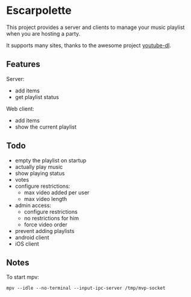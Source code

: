 # Escarpolette

This project provides a server and clients to manage your music playlist when you are hosting a party.

It supports many sites, thanks to the awesome project [youtube-dl](https://rg3.github.io/youtube-dl/).

## Features

Server:
* add items
* get playlist status

Web client:
* add items
* show the current playlist

## Todo

* empty the playlist on startup
* actually play music
* show playing status
* votes
* configure restrictions:
  * max video added per user
  * max video length
* admin access:
  * configure restrictions
  * no restrictions for him
  * force video order
* prevent adding playlists
* android client
* iOS client

## Notes

To start mpv:
```Shell
mpv --idle --no-terminal --input-ipc-server /tmp/mvp-socket
```
